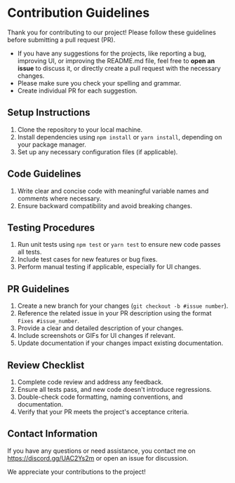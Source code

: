 # Contribution Guidelines

Thank you for contributing to our project! Please follow these guidelines before submitting a pull request (PR).
- If you have any suggestions for the projects, like reporting a bug, improving UI, or improving the README.md file, feel free to **open an issue** to discuss it, or directly create a pull request with the necessary changes.
- Please make sure you check your spelling and grammar.
- Create individual PR for each suggestion.

## Setup Instructions
1. Clone the repository to your local machine.
2. Install dependencies using `npm install` or `yarn install`, depending on your package manager.
3. Set up any necessary configuration files (if applicable).

## Code Guidelines
1. Write clear and concise code with meaningful variable names and comments where necessary.
2. Ensure backward compatibility and avoid breaking changes.

## Testing Procedures
1. Run unit tests using `npm test` or `yarn test` to ensure new code passes all tests.
2. Include test cases for new features or bug fixes.
3. Perform manual testing if applicable, especially for UI changes.

## PR Guidelines
1. Create a new branch for your changes (`git checkout -b #issue number`).
2. Reference the related issue in your PR description using the format `Fixes #issue_number`.
3. Provide a clear and detailed description of your changes.
4. Include screenshots or GIFs for UI changes if relevant.
5. Update documentation if your changes impact existing documentation.

## Review Checklist
1. Complete code review and address any feedback.
2. Ensure all tests pass, and new code doesn't introduce regressions.
3. Double-check code formatting, naming conventions, and documentation.
4. Verify that your PR meets the project's acceptance criteria.

## Contact Information
If you have any questions or need assistance, you contact me on https://discord.gg/UAC2Ys2m or open an issue for discussion.

We appreciate your contributions to the project!
